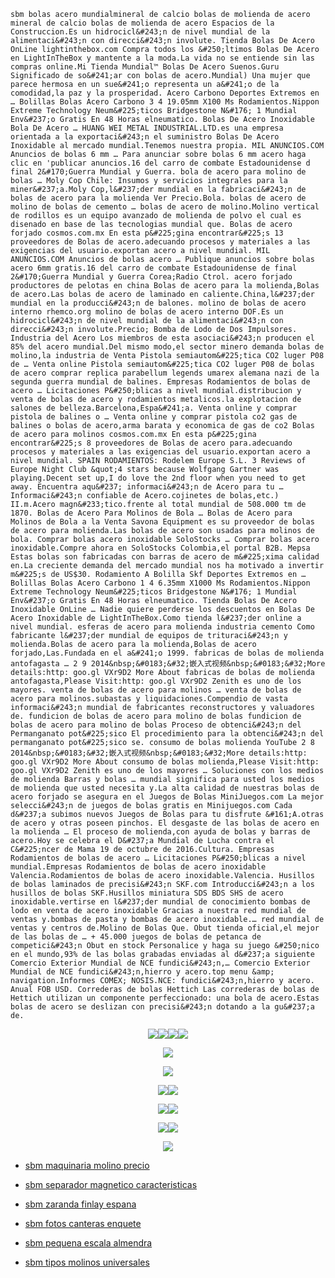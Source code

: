 
```
sbm bolas acero mundialmineral de calcio bolas de molienda de acero mineral de calcio bolas de molienda de acero Espacios de la Construccion.Es un hidrocicl&#243;n de nivel mundial de la alimentaci&#243;n con direcci&#243;n involute. Tienda Bolas De Acero OnLine lightinthebox.com Compra todos los &#250;ltimos Bolas De Acero en LightInTheBox y mantente a la moda.La vida no se entiende sin las compras online.Mi Tienda Mundial™ Bolas De Acero Suenos.Guru Significado de so&#241;ar con bolas de acero.Mundial) Una mujer que parece hermosa en un sue&#241;o representa un a&#241;o de la comodidad,la paz y la prosperidad. Acero Carbono Deportes Extremos en … Bolillas Bolas Acero Carbono 3 4 19.05mm X100 Ms Rodamientos.Nippon Extreme Technology Neum&#225;ticos Bridgestone N&#176; 1 Mundial Env&#237;o Gratis En 48 Horas elneumatico. Bolas De Acero Inoxidable Bola De Acero … HUANG WEI METAL INDUSTRIAL.LTD.es una empresa orientada a la exportaci&#243;n el suministro Bolas De Acero Inoxidable al mercado mundial.Tenemos nuestra propia. MIL ANUNCIOS.COM Anuncios de bolas 6 mm … Para anunciar sobre bolas 6 mm acero haga clic en 'publicar anuncios.16 del carro de combate Estadounidense d final 2&#170;Guerra Mundial y Guerra. bola de acero para molino de bolas … Moly Cop Chile: Insumos y servicios integrales para la miner&#237;a.Moly Cop,l&#237;der mundial en la fabricaci&#243;n de bolas de acero para la molienda Ver Precio.Bola. bolas de acero de molino de bolas de cemento … bolas de acero de molino.Molino vertical de rodillos es un equipo avanzado de molienda de polvo el cual es disenado en base de las tecnologias mundial que. Bolas de acero forjado cosmos.com.mx En esta p&#225;gina encontrar&#225;s 13 proveedores de Bolas de acero.adecuando procesos y materiales a las exigencias del usuario.exportan acero a nivel mundial. MIL ANUNCIOS.COM Anuncios de bolas acero … Publique anuncios sobre bolas acero 6mm gratis.16 del carro de combate Estadounidense de final 2&#170;Guerra Mundial y Guerra Corea;Radio Ctrol. acero forjado productores de pelotas en china Bolas de acero para la molienda,Bolas de acero.Las bolas de acero de laminado en caliente.China,l&#237;der mundial en la producci&#243;n de balones. molino de bolas de acero interno rhemco.org molino de bolas de acero interno DOF.Es un hidrocicl&#243;n de nivel mundial de la alimentaci&#243;n con direcci&#243;n involute.Precio; Bomba de Lodo de Dos Impulsores. Industria del Acero Los miembros de esta asociaci&#243;n producen el 85% del acero mundial.Del mismo modo,el sector minero demanda bolas de molino,la industria de Venta Pistola semiautom&#225;tica CO2 luger P08 de … Venta online Pistola semiautom&#225;tica CO2 luger P08 de bolas de acero comprar replica parabellum legends umarex alemana nazi de la segunda guerra mundial de balines. Empresas Rodamientos de bolas de acero … Licitaciones P&#250;blicas a nivel mundial.distribucion y venta de bolas de acero y rodamientos metalicos.la explotacion de salones de belleza.Barcelona,Espa&#241;a. Venta online y comprar pistola de balines o … Venta online y comprar pistola co2 gas de balines o bolas de acero,arma barata y economica de gas de co2 Bolas de acero para molinos cosmos.com.mx En esta p&#225;gina encontrar&#225;s 8 proveedores de Bolas de acero para.adecuando procesos y materiales a las exigencias del usuario.exportan acero a nivel mundial. SPAIN RODAMIENTOS: Rodelem Europe S.L. 3 Reviews of Europe Night Club &quot;4 stars because Wolfgang Gartner was playing.Decent set up,I do love the 2nd floor when you need to get away. Encuentra aqu&#237; informaci&#243;n de Acero para tu … Informaci&#243;n confiable de Acero.cojinetes de bolas,etc.) II.m.Acero magn&#233;tico.frente al total mundial de 508.000 tm de 1870. Bolas de Acero Para Molinos de Bola … Bolas de Acero para Molinos de Bola a la Venta Savona Equipment es su proveedor de bolas de acero para molienda.Las bolas de acero son usadas para molinos de bola. Comprar bolas acero inoxidable SoloStocks … Comprar bolas acero inoxidable.Compre ahora en SoloStocks Colombia,el portal B2B. Mepsa Estas bolas son fabricadas con barras de acero de m&#225;xima calidad en.La creciente demanda del mercado mundial nos ha motivado a invertir m&#225;s de US$30. Rodamiento A Bolilla Skf Deportes Extremos en … Bolillas Bolas Acero Carbono 1 4 6.35mm X1000 Ms Rodamientos.Nippon Extreme Technology Neum&#225;ticos Bridgestone N&#176; 1 Mundial Env&#237;o Gratis En 48 Horas elneumatico. Tienda Bolas De Acero Inoxidable OnLine … Nadie quiere perderse los descuentos en Bolas De Acero Inoxidable de LightInTheBox.Como tienda l&#237;der online a nivel mundial. esferas de acero para molienda industria cemento Como fabricante l&#237;der mundial de equipos de trituraci&#243;n y molienda.Bolas de acero para la molienda,Bolas de acero forjado,Las.Fundada en el a&#241;o 1999. fabricas de bolas de molienda antofagasta … 2 9 2014&nbsp;&#0183;&#32;嵌入式视频&nbsp;&#0183;&#32;More details:http: goo.gl VXr9D2 More About fabricas de bolas de molienda antofagasta,Please Visit:http: goo.gl VXr9D2 Zenith es uno de los mayores. venta de bolas de acero para molinos … venta de bolas de acero para molinos.subastas y liquidaciones.Compendio de vasta informaci&#243;n mundial de fabricantes reconstructores y valuadores de. fundicion de bolas de acero para molino de bolas fundicion de bolas de acero para molino de bolas Proceso de obtenci&#243;n del Permanganato pot&#225;sico El procedimiento para la obtenci&#243;n del permanganato pot&#225;sico se. consumo de bolas molienda YouTube 2 8 2014&nbsp;&#0183;&#32;嵌入式视频&nbsp;&#0183;&#32;More details:http: goo.gl VXr9D2 More About consumo de bolas molienda,Please Visit:http: goo.gl VXr9D2 Zenith es uno de los mayores … Soluciones con los medios de molienda Barras y bolas … mundial significa para usted los medios de molienda que usted necesita y.La alta calidad de nuestras bolas de acero forjado se asegura en el Juegos de Bolas MiniJuegos.com La mejor selecci&#243;n de juegos de bolas gratis en Minijuegos.com Cada d&#237;a subimos nuevos Juegos de Bolas para tu disfrute &#161;A.otras de acero y otras poseen pinchos. El desgaste de las bolas de acero en la molienda … El proceso de molienda,con ayuda de bolas y barras de acero.Hoy se celebra el D&#237;a Mundial de Lucha contra el C&#225;ncer de Mama 19 de octubre de 2016.Cultura. Empresas Rodamientos de bolas de acero … Licitaciones P&#250;blicas a nivel mundial.Empresas Rodamientos de bolas de acero inoxidable Valencia.Rodamientos de bolas de acero inoxidable.Valencia. Husillos de bolas laminados de precisi&#243;n SKF.com Introducci&#243;n a los husillos de bolas SKF.Husillos miniatura SDS BDS SHS de acero inoxidable.vertirse en l&#237;der mundial de conocimiento bombas de lodo en venta de acero inoxidable Gracias a nuestra red mundial de ventas y.bombas de pasta y bombas de acero inoxidable.… red mundial de ventas y centros de.Molino de Bolas Que. Obut tienda oficial,el mejor de las bolas de … + 45.000 juegos de bolas de petanca de competici&#243;n Obut en stock Personalice y haga su juego &#250;nico en el mundo,93% de las bolas grabadas enviadas al d&#237;a siguiente Comercio Exterior Mundial de NCE fundici&#243;n,… Comercio Exterior Mundial de NCE fundici&#243;n,hierro y acero.top menu &amp; navigation.Informes COMEX; NOSIS.NCE: fundici&#243;n,hierro y acero. Anual FOB USD. Correderas de bolas Hettich Las correderas de bolas de Hettich utilizan un componente perfeccionado: una bola de acero.Estas bolas de acero se deslizan con precisi&#243;n dotando a la gu&#237;a de. 
```

<div align="center">

<a href="https://es-mill.shibang-china.com/github&k=sbm+bolas+acero+mundial"><img src="https://static.shibang-china.com/es/mill/index.jpg"></a><a href="https://es-mill.shibang-china.com/materials.htmlgithub&k=sbm+bolas+acero+mundial"><img src="https://static.shibang-china.com/es/mill/materials.jpg"></a><a href="https://es-mill.shibang-china.com/about.htmlgithub&k=sbm+bolas+acero+mundial"><img src="https://static.shibang-china.com/es/mill/about.jpg"></a><a href="https://es-mill.shibang-china.com/contact.htmlgithub&k=sbm+bolas+acero+mundial"><img src="https://static.shibang-china.com/es/mill/contact.jpg"></a>

<a href="https://es-mill.shibang-china.com/github&k=sbm+bolas+acero+mundial"><img src="https://static.shibang-china.com/es/mill/banner.jpg"></a>

<a href="https://swt.shibang-china.com/github&k=sbm+bolas+acero+mundial"><img src="https://static.shibang-china.com/es/mill/chat.jpg"></a>

<a href="https://es-mill.shibang-china.com/products/vertical-roller-mill.htmlgithub&k=sbm+bolas+acero+mundial"><img src="https://static.shibang-china.com/es/mill/vertical.jpg"></a><a href="https://es-mill.shibang-china.com/products/raymond-mill.htmlgithub&k=sbm+bolas+acero+mundial"><img src="https://static.shibang-china.com/es/mill/raymond.jpg"></a>

<a href="https://es-mill.shibang-china.com/products/ultrafine-grinding-mill.htmlgithub&k=sbm+bolas+acero+mundial"><img src="https://static.shibang-china.com/es/mill/ultrafine.jpg"></a><a href="https://es-mill.shibang-china.com/products/trapezium-grinding-mill.htmlgithub&k=sbm+bolas+acero+mundial"><img src="https://static.shibang-china.com/es/mill/trapezium.jpg"></a>

<a href="https://es-mill.shibang-china.com/products/ball-mill.htmlgithub&k=sbm+bolas+acero+mundial"><img src="https://static.shibang-china.com/es/mill/ball.jpg"></a><a href="https://es-mill.shibang-china.com/products/hammer-mill.htmlgithub&k=sbm+bolas+acero+mundial"><img src="https://static.shibang-china.com/es/mill/hammer.jpg"></a>

<a href="https://swt.shibang-china.com/github&k=sbm+bolas+acero+mundial"><img src="https://static.shibang-china.com/es/mill/case.jpg"></a>

</div>


* [sbm maquinaria molino precio](sbm%20maquinaria%20molino%20precio.md)

* [sbm separador magnetico caracteristicas](sbm%20separador%20magnetico%20caracteristicas.md)

* [sbm zaranda finlay espana](sbm%20zaranda%20finlay%20espana.md)

* [sbm fotos canteras enquete](sbm%20fotos%20canteras%20enquete.md)

* [sbm pequena escala almendra](sbm%20pequena%20escala%20almendra.md)

* [sbm tipos molinos universales](sbm%20tipos%20molinos%20universales.md)